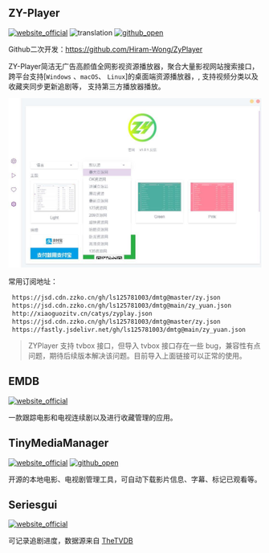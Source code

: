 ## ZY-Player

[![website_official](https://gitbook07.oss-cn-hangzhou.aliyuncs.com/website_official.svg)](http://zyplayer.fun)  ![translation](https://gitbook07.oss-cn-hangzhou.aliyuncs.com/translation.svg)  [![github_open](https://gitbook07.oss-cn-hangzhou.aliyuncs.com/github_open.svg)](https://github.com/Hunlongyu/ZY-Player)

Github二次开发：https://github.com/Hiram-Wong/ZyPlayer

 ZY-Player简洁无广告高颜值全网影视资源播放器，聚合大量影视网站搜索接口， 跨平台支持[`Windows` 、`macOS`、 `Linux`]的桌面端资源播放器，, 支持视频分类以及 收藏夹同步更新追剧等， 支持第三方播放器播放。

![ZY-Player](../../.gitbook/assets/z-study-video-zhui-ju-zy-player.png)

常用订阅地址：

```
 https://jsd.cdn.zzko.cn/gh/ls125781003/dmtg@master/zy.json
 https://jsd.cdn.zzko.cn/gh/ls125781003/dmtg@main/zy_yuan.json
 http://xiaoguozitv.cn/catys/zyplay.json
 https://jsd.cdn.zzko.cn/gh/ls125781003/dmtg@master/zy.json
 https://fastly.jsdelivr.net/gh/ls125781003/dmtg@main/zy_yuan.json
```

> ZYPlayer 支持 tvbox 接口，但导入 tvbox 接口存在一些 bug，兼容性有点问题，期待后续版本解决该问题。目前导入上面链接可以正常的使用。

## EMDB

[![website_official](https://gitbook07.oss-cn-hangzhou.aliyuncs.com/website_official.svg)](http://www.emdb.eu/)

一款跟踪电影和电视连续剧以及进行收藏管理的应用。

## TinyMediaManager

[![website_official](https://gitbook07.oss-cn-hangzhou.aliyuncs.com/website_official.svg)](http://www.tinymediamanager.org/) [![github_open](https://gitbook07.oss-cn-hangzhou.aliyuncs.com/github_open.svg)](https://gitlab.com/tinyMediaManager)  

开源的本地电影、电视剧管理工具，可自动下载影片信息、字幕、标记已观看等。

## Seriesgui

[![website_official](https://gitbook07.oss-cn-hangzhou.aliyuncs.com/website_official.svg)](https://seriesgui.de/)

可记录追剧进度，数据源来自 [TheTVDB](https://www.thetvdb.com/?ref=appinn)
